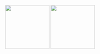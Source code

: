 <div align="center">
<img src="https://github-readme-stats.vercel.app/api?username=bunubbv&show_icons=true&theme=dark#gh-dark-mode-only" height="140" /> <img src="https://github-readme-stats.vercel.app/api/top-langs/?username=bunubbv&layout=compact&theme=dark#gh-dark-mode-only" height="140" />
</div>
